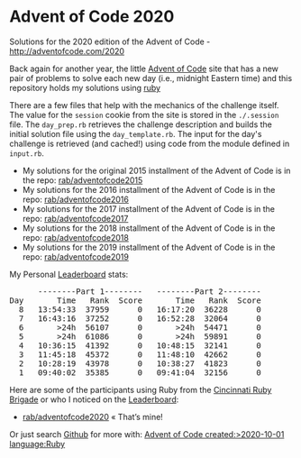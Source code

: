 # Advent of Code 2020 #

Solutions for the 2020 edition of the Advent of Code - http://adventofcode.com/2020

Back again for another year, the little [Advent of Code] site that has a new pair of problems to solve each new day (i.e., midnight Eastern time) and this repository holds my solutions using [ruby](http://ruby-lang.org)

There are a few files that help with the mechanics of the challenge itself. The value for the `session` cookie from the site is stored in the `./.session` file. The `day_prep.rb` retrieves the challenge description and builds the initial solution file using the `day_template.rb`. The input for the day's challenge is retrieved (and cached!) using code from the module defined in `input.rb`.

* My solutions for the original 2015 installment of the Advent of Code is in the repo: [rab/adventofcode2015](https://github.com/rab/adventofcode2015)
* My solutions for the 2016 installment of the Advent of Code is in the repo: [rab/adventofcode2016](https://github.com/rab/adventofcode2016)
* My solutions for the 2017 installment of the Advent of Code is in the repo: [rab/adventofcode2017](https://github.com/rab/adventofcode2017)
* My solutions for the 2018 installment of the Advent of Code is in the repo: [rab/adventofcode2018](https://github.com/rab/adventofcode2018)
* My solutions for the 2019 installment of the Advent of Code is in the repo: [rab/adventofcode2019](https://github.com/rab/adventofcode2019)

My Personal [Leaderboard] stats:

<pre>
      --------Part 1--------   --------Part 2--------
Day       Time   Rank  Score       Time   Rank  Score
  8   13:54:33  37959      0   16:17:20  36228      0
  7   16:43:16  37252      0   16:52:28  32064      0
  6       >24h  56107      0       >24h  54471      0
  5       >24h  61086      0       >24h  59891      0
  4   10:36:15  41392      0   10:48:15  32141      0
  3   11:45:18  45372      0   11:48:10  42662      0
  2   10:28:19  43978      0   10:38:27  41823      0
  1   09:40:02  35385      0   09:41:04  32156      0
</pre>

Here are some of the participants using Ruby from the [Cincinnati Ruby Brigade] or who I noticed on the [Leaderboard]:

* [rab/adventofcode2020](https://github.com/rab/adventofcode2020) &laquo;&nbsp;That&rsquo;s&nbsp;mine!

Or just search [Github] for more with: [Advent of Code created:>2020-10-01 language:Ruby](https://github.com/search?utf8=%E2%9C%93&q=Advent+of+Code+created%3A%3E2020-10-01+language%3ARuby&type=Repositories&ref=advsearch&l=Ruby)

[Advent of Code]: http://www.adventofcode.com/2020/
[Leaderboard]: http://www.adventofcode.com/2020/leaderboard
[Stats]: http://www.adventofcode.com/2020/stats
[Github]: http://github.com/
[Cincinnati Ruby Brigade]: http://cincyrb.com/
